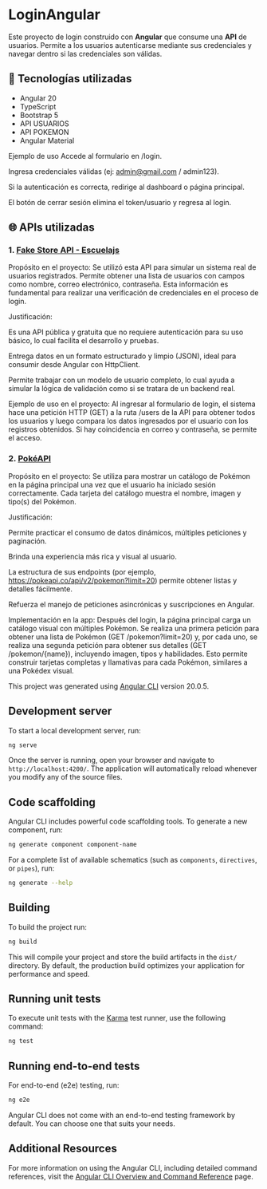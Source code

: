 # LoginAngular

Este proyecto de login construido con **Angular** que consume una **API** de usuarios. Permite a los usuarios autenticarse mediante sus credenciales y navegar dentro si las credenciales son válidas.


## 🧰 Tecnologías utilizadas

- Angular 20
- TypeScript
- Bootstrap 5
- API USUARIOS
- API POKEMON
- Angular Material

Ejemplo de uso
Accede al formulario en /login.

Ingresa credenciales válidas (ej: admin@gmail.com / admin123).

Si la autenticación es correcta, redirige al dashboard o página principal.

El botón de cerrar sesión elimina el token/usuario y regresa al login.


## 🌐 APIs utilizadas

### 1. [Fake Store API - Escuelajs](https://api.escuelajs.co/api/v1/users)

Propósito en el proyecto:
Se utilizó esta API para simular un sistema real de usuarios registrados. Permite obtener una lista de usuarios con campos como nombre, correo electrónico, contraseña. Esta información es fundamental para realizar una verificación de credenciales en el proceso de login.

Justificación:

Es una API pública y gratuita que no requiere autenticación para su uso básico, lo cual facilita el desarrollo y pruebas.

Entrega datos en un formato estructurado y limpio (JSON), ideal para consumir desde Angular con HttpClient.

Permite trabajar con un modelo de usuario completo, lo cual ayuda a simular la lógica de validación como si se tratara de un backend real.

Ejemplo de uso en el proyecto:
Al ingresar al formulario de login, el sistema hace una petición HTTP (GET) a la ruta /users de la API para obtener todos los usuarios y luego compara los datos ingresados por el usuario con los registros obtenidos. Si hay coincidencia en correo y contraseña, se permite el acceso.

### 2. [PokéAPI](https://pokeapi.co)

Propósito en el proyecto:
Se utiliza para mostrar un catálogo de Pokémon en la página principal una vez que el usuario ha iniciado sesión correctamente. Cada tarjeta del catálogo muestra el nombre, imagen y tipo(s) del Pokémon.

Justificación:

Permite practicar el consumo de datos dinámicos, múltiples peticiones y paginación.

Brinda una experiencia más rica y visual al usuario.

La estructura de sus endpoints (por ejemplo, https://pokeapi.co/api/v2/pokemon?limit=20) permite obtener listas y detalles fácilmente.

Refuerza el manejo de peticiones asincrónicas y suscripciones en Angular.

Implementación en la app:
Después del login, la página principal carga un catálogo visual con múltiples Pokémon. Se realiza una primera petición para obtener una lista de Pokémon (GET /pokemon?limit=20) y, por cada uno, se realiza una segunda petición para obtener sus detalles (GET /pokemon/{name}), incluyendo imagen, tipos y habilidades. Esto permite construir tarjetas completas y llamativas para cada Pokémon, similares a una Pokédex visual.









This project was generated using [Angular CLI](https://github.com/angular/angular-cli) version 20.0.5.

## Development server

To start a local development server, run:

```bash
ng serve
```

Once the server is running, open your browser and navigate to `http://localhost:4200/`. The application will automatically reload whenever you modify any of the source files.

## Code scaffolding

Angular CLI includes powerful code scaffolding tools. To generate a new component, run:

```bash
ng generate component component-name
```

For a complete list of available schematics (such as `components`, `directives`, or `pipes`), run:

```bash
ng generate --help
```

## Building

To build the project run:

```bash
ng build
```

This will compile your project and store the build artifacts in the `dist/` directory. By default, the production build optimizes your application for performance and speed.

## Running unit tests

To execute unit tests with the [Karma](https://karma-runner.github.io) test runner, use the following command:

```bash
ng test
```

## Running end-to-end tests

For end-to-end (e2e) testing, run:

```bash
ng e2e
```

Angular CLI does not come with an end-to-end testing framework by default. You can choose one that suits your needs.

## Additional Resources

For more information on using the Angular CLI, including detailed command references, visit the [Angular CLI Overview and Command Reference](https://angular.dev/tools/cli) page.
